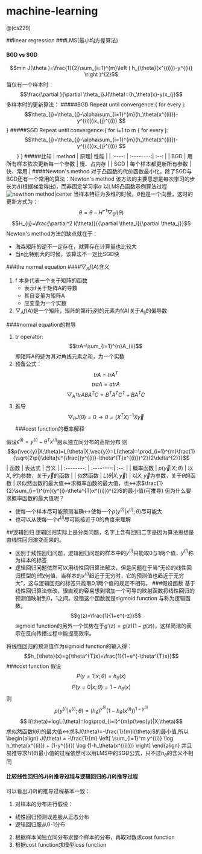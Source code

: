# machine-learning
@(cs229)

##linear regression
###LMS(最小均方差算法)
#### BGD vs SGD
$$min  J(\theta )=\frac{1}{2}\sum_{i=1}^{m}\left ( h_{\theta}(x^{(i)})-y^{(i)} \right )^{2}$$
 当仅有一个样本时：
$$\frac{\partial }{\partial \theta_j}J(\theta)=(h_\theta(x)-y)x_{j}$$
多样本时的更新算法：
#####BGD
Repeat until convergence:{
for every j:
$$\theta_{j}=\theta_{j}-\alpha\sum_{i=1}^{m}(h_\theta(x^{(i)})-y^{(i)})x_{j}^{(i)}	$$
}
#####SGD
Repeat until convergence:{
for i=1 to m {
for every j:
$$\theta_{j}=\theta_{j}-\alpha\sum_{i=1}^{m}(h_\theta(x^{(i)})-y^{(i)})x_{j}^{(i)}	$$
&emsp;&emsp;}
}
#####比较
| method |   原理| 性能 |
| :----: | :--------:| :--: |
| BGD  | 用所有样本依次更新每一个参数 |  慢、占内存   |
| SGD  | 每个样本都更新所有参数 |  快、常用   |
####Newton's method
 对于凸函数的代价函数最小化，除了SGD与BGD还有一个常用的算法：Newton's method
 该方法的主要思想是每次学习的步长为$\Delta$(根据梯度得出)，而非固定学习率$\alpha$
 以LMS凸函数示例算法过程
 ![newthon method|center](./newtonmethod.jpg)
当样本特征为多维的时候，$\theta$也是一个向量，这时的更新方式为：
$$\theta = \theta - H^{-1}\bigtriangledown_{\theta}l(\theta)$$
$$H_{ij}=\frac{\partial^2 l(\theta)}{{\partial \theta_i}{\partial \theta_j}}$$
Newton's method方法的缺点就在于：
- 海森矩阵的逆不一定存在，就算存在计算量也比较大
- 当n比特别大的时候，该算法不一定比SGD快
 
###the normal equation
####$\bigtriangledown _{A}f(A)$含义
1. f 本身代表一个关于矩阵的函数
	- 表示f关于矩阵A的导数
	- 其自变量为矩阵A
	- 应变量为一个实数
2. $\bigtriangledown _{A}f(A)$是一个矩阵，矩阵的第i行j列的元素为f(A)关于$A_{ij}$的偏导数

####normal equation的推导
1. tr operator:
 $$trA=\sum_{i=1}^{n}A_{ii}$$
 即矩阵A的迹为其对角线元素之和，为一个实数
2. 预备公式：
$$trA = tr A^{T}$$
$$traA=atrA$$
$$\bigtriangledown_{A^{T}}trABA^{T}C=B^{T}A^{T}C^{T}+BA^{T}C$$
3. 推导
$$\bigtriangledown_{\theta}J(\theta)=0\rightarrow\theta=(X^{T}X)^{-1}X\vec{y}$$
###cost function的概率解释
 
 假设$\epsilon^{(i)}=y^{(i)}-\theta^{T}x^{(i)}$服从独立同分布的高斯分布
 则
 $$p(\vec{y}|X;\theta)=L(\theta|X,\vec{y})=L(\theta)=\prod_{i=1}^{m}\frac{1}{\sqrt{2\pi}\delta}e^{\frac{(y^{(i)}-\theta^{T}x^{(i)})^2}{2\delta^{2}}}$$
| 函数      |    表达式 | 含义  |
| :--------: | :--------:| :--: |
| 概率函数  | $p(\vec{y}|X;\theta)$ |  以$X,\theta$为参数，关于$\vec{y}$的函数   |
| 似然函数  | $L(\theta|X,\vec{y})$ |  以$X,\vec{y}$为参数，关于$\theta$的函数   |
 求似然函数的最大值$\leftrightarrow$求概率函数的最大值，也$\leftrightarrow$求$\frac{1}{2}\sum_{i=1}^{m}(y^{i}-\theta^{T}x^{(i)})^{2}$的最小值(可推导)
 但为什么要求概率函数的最大值呢？
- 使每一个样本尽可能预测准确$\leftrightarrow$使每一个$p(y^{(i)}|x^{(i)};\theta)$尽可能大
- 也可以从使每一个$\epsilon^{(i)}$尽可能接近于0的角度来理解

##逻辑回归
 逻辑回归实际上是分类问题，名字上含有回归二字是因为算法思想是由线性回归演变而来的。
- 区别于线性回归问题，逻辑回归问题的样本中的$y^{(i)}$只能取0与1两个值，$y^{(i)}$称为样本的标签
- 逻辑回归问题依然可以用线性回归算法解决，但是问题在于当“无论的线性回归模型的$\theta$取何值，当样本的$x^{(i)}$趋近于无穷时，它的预测值也趋近于无穷大”，这与逻辑回归的标签只能取0,1两个值的规定不相符。
###假设函数
基于线性回归算法修改，很直观的容易想到增加一个可导的映射函数将线性回归的预测值映射到0，1之间。没错这个函数就是sigmoid function 与称为逻辑函数。
$$g(z)=\frac{1}{1+e^{-z}}$$
sigmoid function的另外一个优势在于${g}'(z)=g(z)(1-g(z))$，这样简洁的表示在反向传播过程中能提高效率。
 
将线性回归的预测值作为sigmoid function的输入得：
$$h_{\theta}(x)=g(\theta^{T}x)=\frac{1}{1+e^{-\theta^{T}x}}$$
###cost function
假设
$$P(y=1|x;\theta)=h_{\theta}(x)$$
 $$P(y=0|x;\theta)=1-h_{\theta}(x)$$
 则$$p(y^{(i)}|x^{(i)};\theta)=(h_{\theta})^{y^{(i)}}(1-h_{\theta}(x^{(i)}))^{1-y^{(i)}}$$
$$ l(\theta)=logL(\theta)=log\prod_{i=i}^{m}p(\vec{y}|X;\theta)$$
求似然函数$l(\theta)$的最大值$\leftrightarrow$求$J(\theta)=-\frac{1}{m}l(\theta)$的最小值,所以
\begin{align}
J(\theta) =
 -\frac{1}{m} \left[ \sum_{i=1}^m y^{(i)} \log h_\theta(x^{(i)}) + (1-y^{(i)}) \log (1-h_\theta(x^{(i)})) \right]
\end{align}
并且易推导求$H(\theta)$最小值的过程依然可以用LMS中的SGD公式，只不过$h_{\theta}$的含义不相同
#### 比较线性回归的$J(\theta)$推导过程与逻辑回归的$J(\theta)$推导过程
可以看出$J(\theta)$的推导过程基本一致：
1. 对样本的分布进行假设：
- 线性回归预测误差服从正态分布
- 逻辑回归服从0-1分布
2. 根据样本间独立同分布求整个样本的分布，再取对数求cost function
3. 根据cost function求模型loss function
 

